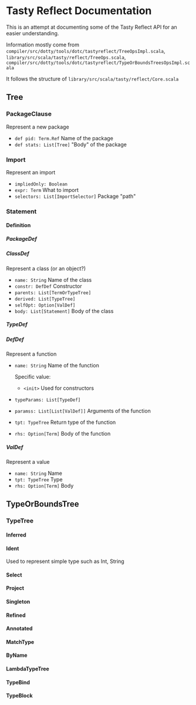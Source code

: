 # Tasty Reflect Documentation
This is an attempt at documenting some of the Tasty Reflect API for an easier understanding.

Information mostly come from `compiler/src/dotty/tools/dotc/tastyreflect/TreeOpsImpl.scala`, `library/src/scala/tasty/reflect/TreeOps.scala`, `compiler/src/dotty/tools/dotc/tastyreflect/TypeOrBoundsTreesOpsImpl.scala`

It follows the structure of `library/src/scala/tasty/reflect/Core.scala`

## Tree
### PackageClause
Represent a new package
* `def pid: Term.Ref` Name of the package
* `def stats: List[Tree]` "Body" of the package
### Import
Represent an import
* `impliedOnly: Boolean`
* `expr: Term` What to import
* `selectors: List[ImportSelector]` Package "path"
### Statement
#### Definition
##### PackageDef
##### ClassDef
Represent a class (or an object?)
* `name: String` Name of the class
* `constr: DefDef` Constructor
* `parents: List[TermOrTypeTree]`
* `derived: List[TypeTree]`
* `selfOpt: Option[ValDef]`
* `body: List[Statement]` Body of the class
##### TypeDef
##### DefDef
Represent a function
* `name: String` Name of the function

  Specific value:
  * `<init>` Used for constructors
* `typeParams: List[TypeDef]`
* `paramss: List[List[ValDef]]` Arguments of the function
* `tpt: TypeTree` Return type of the function
* `rhs: Option[Term]` Body of the function
##### ValDef
Represent a value
* `name: String` Name
* `tpt: TypeTree` Type
* `rhs: Option[Term]` Body

## TypeOrBoundsTree
### TypeTree
#### Inferred
#### Ident
Used to represent simple type such as Int, String
#### Select
#### Project
#### Singleton
#### Refined
#### Annotated
#### MatchType
#### ByName
#### LambdaTypeTree
#### TypeBind
#### TypeBlock